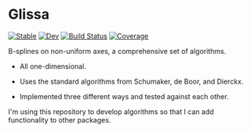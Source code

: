 # Glissa

[![Stable](https://img.shields.io/badge/docs-stable-blue.svg)](https://adolgert.github.io/Glissa.jl/stable)
[![Dev](https://img.shields.io/badge/docs-dev-blue.svg)](https://adolgert.github.io/Glissa.jl/dev)
[![Build Status](https://github.com/adolgert/Glissa.jl/workflows/CI/badge.svg)](https://github.com/adolgert/Glissa.jl/actions)
[![Coverage](https://codecov.io/gh/adolgert/Glissa.jl/branch/master/graph/badge.svg)](https://codecov.io/gh/adolgert/Glissa.jl)

B-splines on non-uniform axes, a comprehensive set of algorithms.

* All one-dimensional.

* Uses the standard algorithms from Schumaker, de Boor, and Dierckx.

* Implemented three different ways and tested against each other.

I'm using this repository to develop algorithms so that I can add functionality to other packages.
